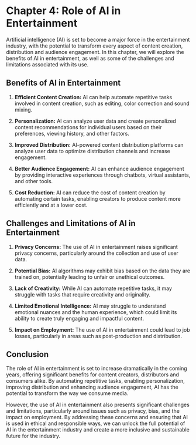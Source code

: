 Chapter 4: Role of AI in Entertainment
======================================

Artificial intelligence (AI) is set to become a major force in the entertainment industry, with the potential to transform every aspect of content creation, distribution and audience engagement. In this chapter, we will explore the benefits of AI in entertainment, as well as some of the challenges and limitations associated with its use.

Benefits of AI in Entertainment
-------------------------------

1. **Efficient Content Creation:** AI can help automate repetitive tasks involved in content creation, such as editing, color correction and sound mixing.

2. **Personalization:** AI can analyze user data and create personalized content recommendations for individual users based on their preferences, viewing history, and other factors.

3. **Improved Distribution:** AI-powered content distribution platforms can analyze user data to optimize distribution channels and increase engagement.

4. **Better Audience Engagement:** AI can enhance audience engagement by providing interactive experiences through chatbots, virtual assistants, and other tools.

5. **Cost Reduction:** AI can reduce the cost of content creation by automating certain tasks, enabling creators to produce content more efficiently and at a lower cost.

Challenges and Limitations of AI in Entertainment
-------------------------------------------------

1. **Privacy Concerns:** The use of AI in entertainment raises significant privacy concerns, particularly around the collection and use of user data.

2. **Potential Bias:** AI algorithms may exhibit bias based on the data they are trained on, potentially leading to unfair or unethical outcomes.

3. **Lack of Creativity:** While AI can automate repetitive tasks, it may struggle with tasks that require creativity and originality.

4. **Limited Emotional Intelligence:** AI may struggle to understand emotional nuances and the human experience, which could limit its ability to create truly engaging and impactful content.

5. **Impact on Employment:** The use of AI in entertainment could lead to job losses, particularly in areas such as post-production and distribution.

Conclusion
----------

The role of AI in entertainment is set to increase dramatically in the coming years, offering significant benefits for content creators, distributors and consumers alike. By automating repetitive tasks, enabling personalization, improving distribution and enhancing audience engagement, AI has the potential to transform the way we consume media.

However, the use of AI in entertainment also presents significant challenges and limitations, particularly around issues such as privacy, bias, and the impact on employment. By addressing these concerns and ensuring that AI is used in ethical and responsible ways, we can unlock the full potential of AI in the entertainment industry and create a more inclusive and sustainable future for the industry.
